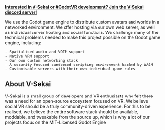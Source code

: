 **[Interested in V-Sekai or #GodotVR development? Join the V-Sekai discord server!](https://discord.gg/7BQDHesck8)**

We use the Godot game engine to distribute custom avatars and worlds in a networked environment. We offer hosting via our own web server, as well as individual server hosting and social functions. We challenge many of the technical problems needed to make this project possible on the Godot game engine, including:

    - Spatialised audio and VOIP support
    - Native VRM support
    - Our own custom networking stack
    - A security-focused sandboxed scripting environment backed by WASM
    - Customisable servers with their own individual game rules

## About V-Sekai

V-Sekai is a small group of developers and VR enthusiasts who felt there was a need for an open-source ecosystem focused on VR. We believe social VR should be a truly community-driven experience. For this to be realised, we believe the entire software stack should be available, moddable, and tweakable from the source up, which is why a lot of our projects focus on the MIT-Licensed Godot Engine

